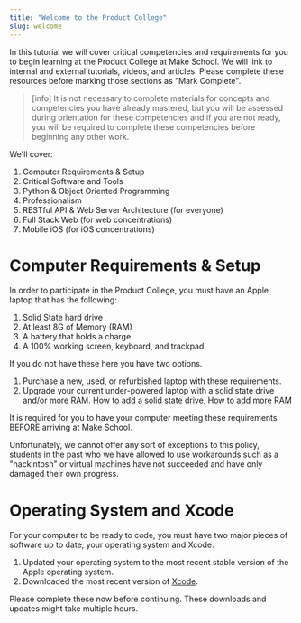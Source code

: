 ```yaml
---
title: "Welcome to the Product College"
slug: welcome
---
```


In this tutorial we will cover critical competencies and requirements for you to begin learning at the Product College at Make School. We will link to internal and external tutorials, videos, and articles. Please complete these resources before marking those sections as "Mark Complete".

> [info]
It is not necessary to complete materials for concepts and competencies you have already mastered, but you will be assessed during orientation for these competencies and if you are not ready, you will be required to complete these competencies before beginning any other work.

We'll cover:

1. Computer Requirements & Setup
2. Critical Software and Tools
3. Python & Object Oriented Programming
5. Professionalism
5. RESTful API & Web Server Architecture (for everyone)
4. Full Stack Web (for web concentrations)
5. Mobile iOS (for iOS concentrations)

# Computer Requirements & Setup

In order to participate in the Product College, you must have an Apple laptop that has the following:

1. Solid State hard drive
1. At least 8G of Memory (RAM)
1. A battery that holds a charge
1. A 100% working screen, keyboard, and trackpad

If you do not have these here you have two options.

1. Purchase a new, used, or refurbished laptop with these requirements.
1. Upgrade your current under-powered laptop with a solid state drive and/or more RAM. [How to add a solid state drive](https://www.cnet.com/how-to/upgrade-your-macbook-install-ssd-hard-drive/), [How to add more RAM](https://support.apple.com/en-us/HT201165)

It is required for you to have your computer meeting these requirements BEFORE arriving at Make School.

Unfortunately, we cannot offer any sort of exceptions to this policy, students in the past who we have allowed to use workarounds such as a "hackintosh" or virtual machines have not succeeded and have only damaged their own progress.

# Operating System and Xcode

For your computer to be ready to code, you must have two major pieces of software up to date, your operating system and Xcode.

1. Updated your operating system to the most recent stable version of the Apple operating system.
1. Downloaded the most recent version of [Xcode](https://developer.apple.com/xcode/).

Please complete these now before continuing. These downloads and updates might take multiple hours.
